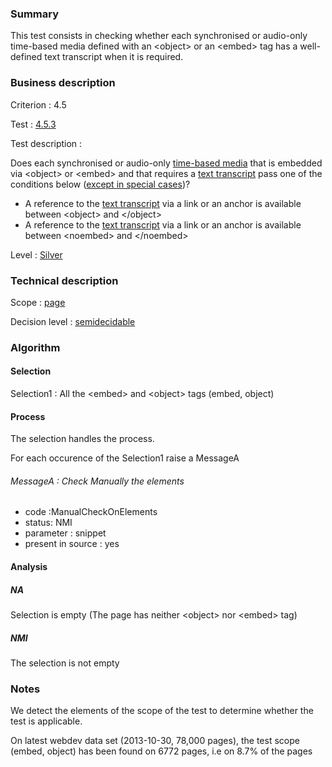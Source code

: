 ### Summary

This test consists in checking whether each synchronised or audio-only
time-based media defined with an <object\> or an <embed\> tag has a
well-defined text transcript when it is required.

### Business description

Criterion : 4.5

Test : [4.5.3](http://accessiweb.org/index.php/accessiweb-22-english-version.html#test-4-5-3)

Test description :

Does each synchronised or audio-only [time-based
media](index.php/glossary-76.html#mMediaTemp) that is embedded via
<object\> or <embed\> and that requires a [text
transcript](index.php/glossary-76.html#mTranscriptTextuel) pass one of
the conditions below ([except in special
cases](index.php/glossary-76.html#cpCrit4- "Special cases for criterion 4.5"))?

-   A reference to the [text
    transcript](index.php/glossary-76.html#mTranscriptTextuel) via a
    link or an anchor is available between <object\> and </object\>
-   A reference to the [text
    transcript](index.php/glossary-76.html#mTranscriptTextuel) via a
    link or an anchor is available between <noembed\> and </noembed\>

Level : [Silver](/en/category/rules-design/accessiweb-11/level/argent)

### Technical description

Scope : [page](/en/category/rules-design/accessiweb-11/scope/page)

Decision level :
[semidecidable](/en/category/rules-design/accessiweb-11/decision-level/semidecidable)

### Algorithm

#### Selection

Selection1 : All the <embed\> and <object\> tags (embed, object)

#### Process

The selection handles the process.

For each occurence of the Selection1 raise a MessageA

###### MessageA : Check Manually the elements

-   code :ManualCheckOnElements
-   status: NMI
-   parameter : snippet
-   present in source : yes

#### Analysis

##### NA

Selection is empty (The page has neither <object\> nor <embed\> tag)

##### NMI

The selection is not empty

### Notes

We detect the elements of the scope of the test to determine whether the
test is applicable.

On latest webdev data set (2013-10-30, 78,000 pages), the test scope
(embed, object) has been found on 6772 pages, i.e on 8.7% of the pages
